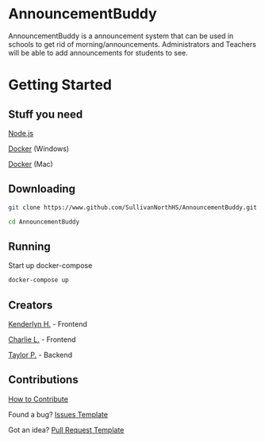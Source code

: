 # AnnouncementBuddy
AnnouncementBuddy is a announcement system that can be used in schools to get rid of morning/announcements. Administrators and Teachers will be able to add announcements for students to see. 

# Getting Started

## Stuff you need
[Node.js](https://nodejs.org/en/)

[Docker](https://www.docker.com/docker-windows) (Windows)

[Docker](https://www.docker.com/docker-mac) (Mac)

## Downloading
```bash
git clone https://www.github.com/SullivanNorthHS/AnnouncementBuddy.git
```
```bash
cd AnnouncementBuddy
```
## Running
Start up docker-compose
```bash
docker-compose up
```

## Creators
[Kenderlyn H.](https://www.github.com/Kenderlyn) - Frontend

[Charlie L.](https://www.github.com/LaneCC) - Frontend

[Taylor P.](https://www.github.com/snhs-r3c0n) - Backend

## Contributions
[How to Contribute](.github/CONTRIBUTE.md)

Found a bug?
[Issues Template](.github/ISSUES_TEMPLATE.md)

Got an idea?
[Pull Request Template](.github/PULL_REQUEST_TEMPLATE.md)
